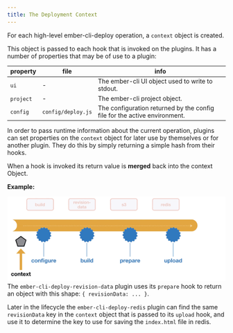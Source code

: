 ```yaml
---
title: The Deployment Context
---
```


For each high-level ember-cli-deploy operation, a `context` object is created.

This object is passed to each hook that is invoked on the plugins.
It has a number of properties that may be of use to a plugin:

property | file | info
--- | --- | ---
`ui` | - | The ember-cli UI object used to write to stdout.
`project` | - | The ember-cli project object.
`config` | `config/deploy.js` | The configuration returned by the config file for the active environment.


In order to pass runtime information about the current operation, plugins can set properties on the `context` object for later use by themselves or for another plugin.
They do this by simply returning a simple hash from their hooks.

When a hook is invoked its return value is **merged** back into the context Object.

**Example:**

![Example demonstrating context](/public/images/context-example.gif)
The `ember-cli-deploy-revision-data` plugin uses its `prepare` hook to return an object with this shape:
`{ revisionData: ... }`.

Later in the lifecycle the `ember-cli-deploy-redis` plugin can find the same `revisionData` key in the `context` object that is passed to its `upload` hook, and use it to determine the key to use for saving the `index.html` file in redis.
